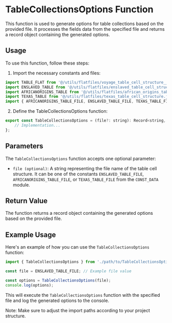 # TableCollectionsOptions Function

This function is used to generate options for table collections based on the provided file. It processes the fields data from the specified file and returns a record object containing the generated options.

## Usage
To use this function, follow these steps:

1) Import the necessary constants and files:

```jsx
import TABLE_FLAT from '@/utils/flatfiles/voyage_table_cell_structure__updated21June.json';
import ENSLAVED_TABLE from '@/utils/flatfiles/enslaved_table_cell_structure.json';
import AFRICANORIGINS_TABLE from '@/utils/flatfiles/african_origins_table_cell_structure.json';
import TEXAS_TABLE from '@/utils/flatfiles/texas_table_cell_structure.json';
import { AFRICANORIGINS_TABLE_FILE, ENSLAVED_TABLE_FILE, TEXAS_TABLE_FILE } from '@/share/CONST_DATA';
```

2) Define the TableCollectionsOptions function:
```jsx
export const TableCollectionsOptions = (file?: string): Record<string, any> => {
    // Implementation...
};

```

## Parameters

The `TableCollectionsOptions` function accepts one optional parameter:

- `file (optional)`: A string representing the file name of the table cell structure. It can be one of the constants `ENSLAVED_TABLE_FILE`, `AFRICANORIGINS_TABLE_FILE`, or `TEXAS_TABLE_FILE` from the `CONST_DATA` module.


## Return Value
The function returns a record object containing the generated options based on the provided file.

## Example Usage
Here's an example of how you can use the `TableCollectionsOptions` function:

```jsx
import { TableCollectionsOptions } from './path/to/TableCollectionsOptions';

const file = ENSLAVED_TABLE_FILE; // Example file value

const options = TableCollectionsOptions(file);
console.log(options);

```

This will execute the `TableCollectionsOptions` function with the specified file and log the generated options to the console.

Note: Make sure to adjust the import paths according to your project structure.